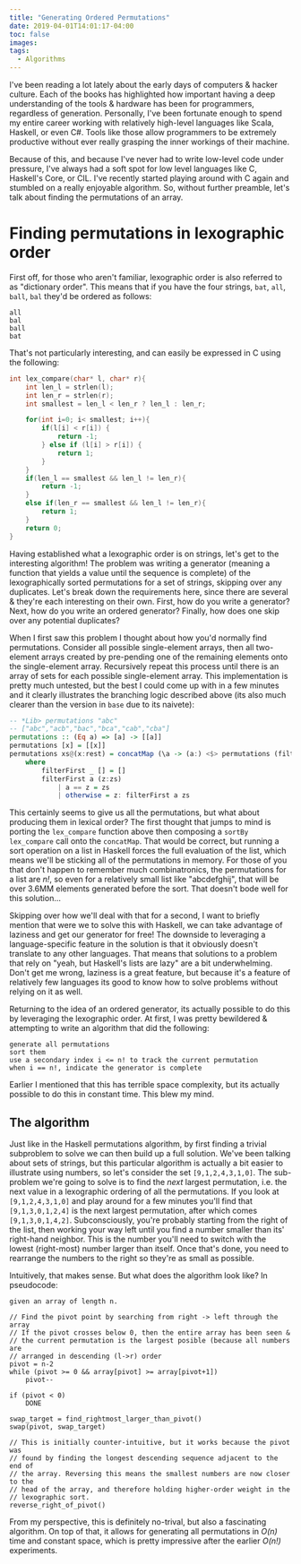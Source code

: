 ```yaml
---
title: "Generating Ordered Permutations"
date: 2019-04-01T14:01:17-04:00
toc: false
images:
tags:
  - Algorithms
---
```


I've been reading a lot lately about the early days of computers & hacker culture.
Each of the books has highlighted how important having a deep understanding of the tools & hardware has been for programmers, regardless of generation.
Personally, I've been fortunate enough to spend my entire career working with relatively high-level languages like Scala, Haskell, or even C#.
Tools like those allow programmers to be extremely productive without ever really grasping the inner workings of their machine.

Because of this, and because I've never had to write low-level code under pressure, I've always had a soft spot for low level languages like C, Haskell's Core, or CIL.
I've recently started playing around with C again and stumbled on a really enjoyable algorithm.
So, without further preamble, let's talk about finding the permutations of an array.

# Finding permutations in lexographic order
First off, for those who aren't familiar, lexographic order is also referred to as "dictionary order".
This means that if you have the four strings, `bat`, `all`, `ball`, `bal` they'd be ordered as follows:
```
all
bal
ball
bat
```

That's not particularly interesting, and can easily be expressed in C using the following:
```C
int lex_compare(char* l, char* r){
    int len_l = strlen(l);
    int len_r = strlen(r);
    int smallest = len_l < len_r ? len_l : len_r;

    for(int i=0; i< smallest; i++){
        if(l[i] < r[i]) {
            return -1;
        } else if (l[i] > r[i]) {
            return 1;
        }
    }
    if(len_l == smallest && len_l != len_r){
        return -1;
    }
    else if(len_r == smallest && len_l != len_r){
        return 1;
    }
    return 0;
}
```

Having established what a lexographic order is on strings, let's get to the interesting algorithm!
The problem was writing a generator (meaning a function that yields a value until the sequence is complete) of the lexographically sorted permutations for a set of strings, skipping over any duplicates.
Let's break down the requirements here, since there are several & they're each interesting on their own.
First, how do you write a generator?
Next, how do you write an ordered generator?
Finally, how does one skip over any potential duplicates?

When I first saw this problem I thought about how you'd normally find permutations.
Consider all possible single-element arrays, then all two-element arrays created by pre-pending one of the remaining elements onto the single-element array.
Recursively repeat this process until there is an array of sets for each possible single-element array.
This implementation is pretty much untested, but the best I could come up with in a few minutes and it clearly illustrates the branching logic described above (its also much clearer than the version in `base` due to its naivete):
```haskell
-- *Lib> permutations "abc"
-- ["abc","acb","bac","bca","cab","cba"]
permutations :: (Eq a) => [a] -> [[a]]
permutations [x] = [[x]]
permutations xs@(x:rest) = concatMap (\a -> (a:) <$> permutations (filterFirst a xs) ) xs
    where
        filterFirst _ [] = []
        filterFirst a (z:zs)
            | a == z = zs
            | otherwise = z: filterFirst a zs
```

This certainly seems to give us all the permutations, but what about producing them in lexical order?
The first thought that jumps to mind is porting the `lex_compare` function above then composing a `sortBy lex_compare` call onto the `concatMap`.
That would be correct, but running a sort operation on a list in Haskell forces the full evaluation of the list, which means we'll be sticking all of the permutations in memory.
For those of you that don't happen to remember much combinatronics, the permutations for a list are _n!_, so even for a relatively small list like "abcdefghij", that will be over 3.6MM elements generated before the sort.
That doesn't bode well for this solution...

Skipping over how we'll deal with that for a second, I want to briefly mention that were we to solve this with Haskell, we can take advantage of laziness and get our generator for free!
The downside to leveraging a language-specific feature in the solution is that it obviously doesn't translate to any other languages.
That means that solutions to a problem that rely on "yeah, but Haskell's lists are lazy" are a bit underwhelming.
Don't get me wrong, laziness is a great feature, but because it's a feature of relatively few languages its good to know how to solve problems without relying on it as well.

Returning to the idea of an ordered generator, its actually possible to do this by leveraging the lexographic order.
At first, I was pretty bewildered & attempting to write an algorithm that did the following:
```
generate all permutations
sort them
use a secondary index i <= n! to track the current permutation
when i == n!, indicate the generator is complete
```
Earlier I mentioned that this has terrible space complexity, but its actually possible to do this in constant time. This blew my mind.

## The algorithm
Just like in the Haskell permutations algorithm, by first finding a trivial subproblem to solve we can then build up a full solution.
We've been talking about sets of strings, but this particular algorithm is actually a bit easier to illustrate using numbers, so let's consider the set `[9,1,2,4,3,1,0]`.
The sub-problem we're going to solve is to find the _next_ largest permutation, i.e. the next value in a lexographic ordering of all the permutations.
If you look at `[9,1,2,4,3,1,0]` and play around for a few minutes you'll find that `[9,1,3,0,1,2,4]` is the next largest permutation, after which comes `[9,1,3,0,1,4,2]`.
Subconsciously, you're probably starting from the right of the list, then working your way left until you find a number smaller than its' right-hand neighbor.
This is the number you'll need to switch with the lowest (right-most) number larger than itself.
Once that's done, you need to rearrange the numbers to the right so they're as small as possible.

Intuitively, that makes sense. But what does the algorithm look like?
In pseudocode:
```
given an array of length n.

// Find the pivot point by searching from right -> left through the array
// If the pivot crosses below 0, then the entire array has been seen &
// the current permutation is the largest posible (because all numbers are
// arranged in descending (l->r) order
pivot = n-2
while (pivot >= 0 && array[pivot] >= array[pivot+1])
    pivot--

if (pivot < 0)
    DONE

swap_target = find_rightmost_larger_than_pivot()
swap(pivot, swap_target)

// This is initially counter-intuitive, but it works because the pivot was
// found by finding the longest descending sequence adjacent to the end of
// the array. Reversing this means the smallest numbers are now closer to the
// head of the array, and therefore holding higher-order weight in the
// lexographic sort.
reverse_right_of_pivot()
```

From my perspective, this is definitely no-trival, but also a fascinating algorithm. On top of that, it allows for generating all permutations in _O(n)_ time and constant space, which is pretty impressive after the earlier _O(n!)_ experiments.


